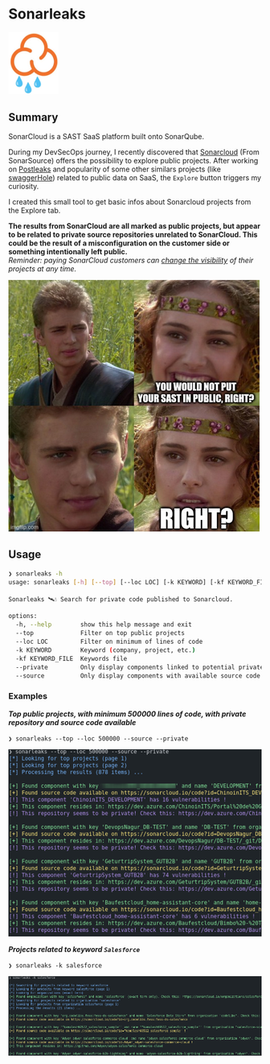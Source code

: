 # Sonarleaks

<img src="assets/logo.jpg" alt="drawing" width="100"/>

## Summary

SonarCloud is a SAST SaaS platform built onto SonarQube.

During my DevSecOps journey, I recently discovered that [Sonarcloud](https://sonarcloud.io/) (From SonarSource) offers the possibility to explore public projects.
After working on [Postleaks](https://github.com/cosad3s/postleaks) and popularity of some other similars projects (like [swaggerHole](https://github.com/Liodeus/swaggerHole)) related to public data on SaaS, the `Explore` button triggers my curiosity.

I created this small tool to get basic infos about Sonarcloud projects from the Explore tab.   

**The results from SonarCloud are all marked as public projects, but appear to be related to private source repositories unrelated to SonarCloud. This could be the result of a misconfiguration on the customer side or something intentionally left public.**  
*Reminder: paying SonarCloud customers can [change the visibility](https://docs.sonarsource.com/sonarcloud/administering-sonarcloud/managing-organizations/#allow-only-private-projects) of their projects at any time.*

![alt text](assets/meme.jpg)

## Usage

```bash
❯ sonarleaks -h
usage: sonarleaks [-h] [--top] [--loc LOC] [-k KEYWORD] [-kf KEYWORD_FILE] [--private] [--source]

Sonarleaks 🛰️💧 Search for private code published to Sonarcloud.

options:
  -h, --help        show this help message and exit
  --top             Filter on top public projects
  --loc LOC         Filter on minimum of lines of code
  -k KEYWORD        Keyword (company, project, etc.)
  -kf KEYWORD_FILE  Keywords file
  --private         Only display components linked to potential private repository.
  --source          Only display components with available source code.
```

### Examples

***Top public projects, with minimum 500000 lines of code, with private repository and source code available***

`❯ sonarleaks --top --loc 500000 --source --private`

![alt text](assets/image.png)

***Projects related to keyword `Salesforce`***

`❯ sonarleaks -k salesforce`

![alt text](assets/image2.png)
